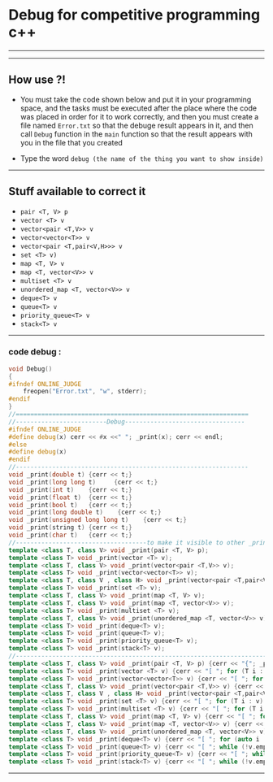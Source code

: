 # Debug for competitive programming c++



---

---

## How use ?!

- You must take the code shown below and put it in your programming space,
and the tasks must be executed after the place where the code was placed in order for it to work correctly,
and then you must create a file named `Error.txt` so that 
the debuge result appears in it, and then call `Debug` function in the `main` function so that the result appears with you in 
the file that you created

- Type the word `debug (the name of the thing you want to show inside)`

---

## Stuff available to correct it 

- `pair <T, V> p`
- `vector <T> v`
- `vector<pair <T,V>> v`
- `vector<vector<T>> v`
- `vector<pair <T,pair<V,H>>> v`
- `set <T> v)`
- `map <T, V> v`
- `map <T, vector<V>> v`
- `multiset <T> v`
- `unordered_map <T, vector<V>> v`
- `deque<T> v`
- `queue<T> v`
- `priority_queue<T> v`
- `stack<T> v`

---

### code debug :

```c++
void Debug()
{
#ifndef ONLINE_JUDGE
    freopen("Error.txt", "w", stderr);
#endif
}
//================================================================
//-------------------------Debug---------------------------------
#ifndef ONLINE_JUDGE
#define debug(x) cerr << #x <<" "; _print(x); cerr << endl;
#else
#define debug(x)
#endif
//----------------------------------------------------------------
void _print(double t) {cerr << t;}
void _print(long long t)     {cerr << t;}
void _print(int t)    {cerr << t;}
void _print(float t)  {cerr << t;}
void _print(bool t)   {cerr << t;}
void _print(long double t)    {cerr << t;}
void _print(unsigned long long t)    {cerr << t;}
void _print(string t) {cerr << t;}
void _print(char t)   {cerr << t;}
//------------------------------------to make it visible to other _print---------------------------------------------------------
template <class T, class V> void _print(pair <T, V> p);
template <class T> void _print(vector <T> v);
template <class T, class V> void _print(vector<pair <T,V>> v);
template <class T> void _print(vector<vector<T>> v);
template <class T, class V , class H> void _print(vector<pair <T,pair<V,H>>> v);
template <class T> void _print(set <T> v);
template <class T, class V> void _print(map <T, V> v);
template <class T, class V> void _print(map <T, vector<V>> v);
template <class T> void _print(multiset <T> v);
template <class T, class V> void _print(unordered_map <T, vector<V>> v);
template <class T> void _print(deque<T> v);
template <class T> void _print(queue<T> v);
template <class T> void _print(priority_queue<T> v);
template <class T> void _print(stack<T> v);
//---------------------------------------------------------------------------------------------------------------------------
template <class T, class V> void _print(pair <T, V> p) {cerr << "{"; _print(p.first); cerr << ","; _print(p.second); cerr << "}";}
template <class T> void _print(vector <T> v) {cerr << "[ "; for (T i : v) {_print(i); cerr << " ";} cerr << "]";}
template <class T> void _print(vector<vector<T>> v) {cerr << "[ "; for (auto i : v) {cerr << endl;_print(i);cerr << ",";} cerr << "]";}
template <class T, class V> void _print(vector<pair <T,V>> v) {cerr << "[ "; for (auto i : v) {cerr << endl;_print(i);} cerr << "]";}
template <class T, class V , class H> void _print(vector<pair <T,pair<V,H>>> v) {cerr << "[ "; for (auto i : v) {cerr << endl;_print(i);} cerr << "]";}
template <class T> void _print(set <T> v) {cerr << "[ "; for (T i : v) {_print(i); cerr << " ";} cerr << "]" << endl;}
template <class T> void _print(multiset <T> v) {cerr << "[ "; for (T i : v) {_print(i); cerr << " ";} cerr << "]";}
template <class T, class V> void _print(map <T, V> v) {cerr << "[ "; for (auto i : v) {_print(i); cerr << " ";} cerr << "]";}
template <class T, class V> void _print(map <T, vector<V>> v) {cerr << "[ \n"; for (auto i : v) {cerr << endl;_print(i); cerr << " ";} cerr << "]";}
template <class T, class V> void _print(unordered_map <T, vector<V>> v) {cerr << "[ \n"; for (auto i : v) {cerr << endl;_print(i); cerr << " ";} cerr << "]";}
template <class T> void _print(deque<T> v) {cerr << "[ "; for (auto i : v) {_print(i); cerr << " ";} cerr << "]";}
template <class T> void _print(queue<T> v) {cerr << "[ "; while (!v.empty()) {_print(v.front()); v.pop(); cerr << " ";} cerr << "]";}
template <class T> void _print(priority_queue<T> v) {cerr << "[ "; while (!v.empty()) {_print(v.top()); v.pop(); cerr << " ";} cerr << "]";}
template <class T> void _print(stack<T> v) {cerr << "[ "; while (!v.empty()) {_print(v.top()); v.pop(); cerr << " ";} cerr << "]";}
```

---
